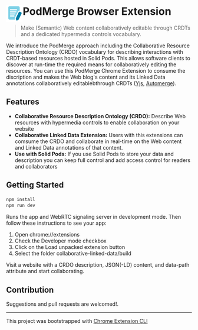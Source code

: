 # <img src="public/icons/icon_64.png" width="45" align="left"> PodMerge Browser Extension

> Make (Semantic) Web content collaboratively editable through CRDTs and a dedicated hypermedia controls vocabulary.

We introduce the PodMerge approach including the Collaborative Resource Description Ontology (CRDO) vocabulary for describing interactions with CRDT-based resources hosted in Solid Pods. This allows software clients to discover at run-time the required means for collaboratively editing the resources. You can use this PodMerge Chrome Extension to consume the discription and makes the Web blog's content and its Linked Data annotations collaboratively editablebthrough CRDTs ([Yjs](https://github.com/yjs/yjs), [Automerge](https://github.com/automerge/automerge)).

## Features

- **Collaborative Resource Description Ontology (CRDO):** Describe Web resources with hypermedia controls to enable collaboration on your website
- **Collaborative Linked Data Extension:** Users with this extensions can comsume the CRDO and collaborate in real-time on the Web content and Linked Data annotations of that content.
- **Use with Solid Pods:** If you use Solid Pods to store your data and description you can keep full control and add access control for readers and collaborators

## Getting Started

```sh
npm install
npm run dev
```

Runs the app and WebRTC signaling server in development mode.
Then follow these instructions to see your app:

1. Open chrome://extensions
2. Check the Developer mode checkbox
3. Click on the Load unpacked extension button
4. Select the folder collaborative-linked-data/build

Visit a website with a CRDO description, JSON(-LD) content, and data-path attribute and start collaborating.

## Contribution

Suggestions and pull requests are welcomed!.

---

This project was bootstrapped with [Chrome Extension CLI](https://github.com/dutiyesh/chrome-extension-cli)

